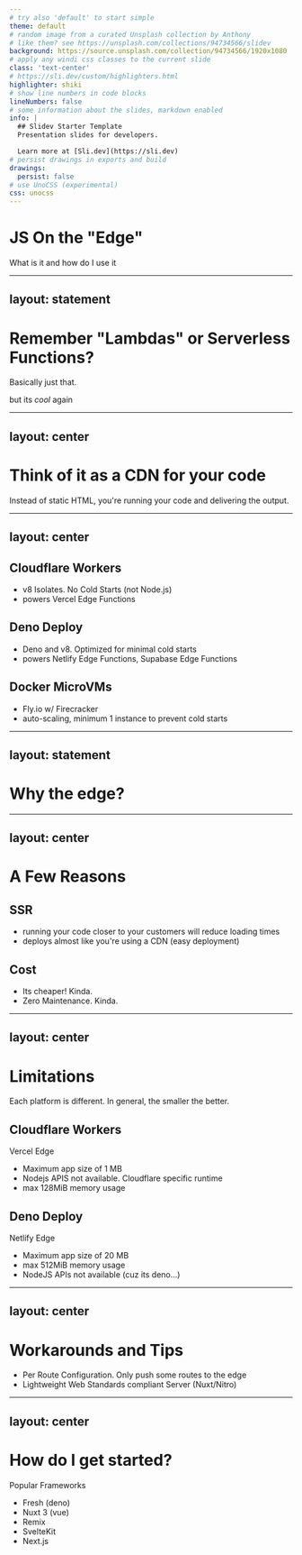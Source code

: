```yaml
---
# try also 'default' to start simple
theme: default
# random image from a curated Unsplash collection by Anthony
# like them? see https://unsplash.com/collections/94734566/slidev
background: https://source.unsplash.com/collection/94734566/1920x1080
# apply any windi css classes to the current slide
class: 'text-center'
# https://sli.dev/custom/highlighters.html
highlighter: shiki
# show line numbers in code blocks
lineNumbers: false
# some information about the slides, markdown enabled
info: |
  ## Slidev Starter Template
  Presentation slides for developers.

  Learn more at [Sli.dev](https://sli.dev)
# persist drawings in exports and build
drawings:
  persist: false
# use UnoCSS (experimental)
css: unocss
---
```


# JS On the "Edge"
What is it and how do I use it

<!--
The last comment block of each slide will be treated as slide notes. It will be visible and editable in Presenter Mode along with the slide. [Read more in the docs](https://sli.dev/guide/syntax.html#notes)
-->

---
layout: statement
---
# Remember "Lambdas" or Serverless Functions?
Basically just that.

but its *cool* again
<!-- you're running code on someone else's computer, but they're gonna bill you on how long your code takes to run.
But they're just down the street from your customers! -->

---
layout: center
---
# Think of it as a CDN for your code
Instead of static HTML, you're running your code and delivering the output.

---
layout: center
---

## Cloudflare Workers
- v8 Isolates. No Cold Starts (not Node.js)
- powers Vercel Edge Functions
## Deno Deploy
- Deno and v8. Optimized for minimal cold starts
- powers Netlify Edge Functions, Supabase Edge Functions

## Docker MicroVMs
- Fly.io w/ Firecracker
- auto-scaling, minimum 1 instance to prevent cold starts

---
layout: statement
---
# Why the edge?

---
layout: center
---

# A Few Reasons
## SSR
- running your code closer to your customers will reduce loading times
- deploys almost like you're using a CDN (easy deployment)
## Cost
- Its cheaper! Kinda.
- Zero Maintenance. Kinda.

<!-- If your app works fine on a few ec2 instances then it may not be cheaper. But if you have customers
all over the world, then this might be good. There's even SQLite on the edge with Fly.io and lightstream, which  is
basically a sqlite database replicated across various S3 buckets -->

---
layout: center
---
# Limitations
Each platform is different. In general, the smaller the better.
## Cloudflare Workers
Vercel Edge
- Maximum app size of 1 MB
- Nodejs APIS not available. Cloudflare specific runtime
- max 128MiB memory usage
## Deno Deploy
Netlify Edge
- Maximum app size of 20 MB
- max 512MiB memory usage
- NodeJS APIs not available (cuz its deno...)
---
layout: center
---

# Workarounds and Tips
- Per Route Configuration. Only push some routes to the edge
- Lightweight Web Standards compliant Server (Nuxt/Nitro)

---
layout: center
---
# How do I get started?
Popular Frameworks
- Fresh (deno)
- Nuxt 3 (vue)
- Remix
- SvelteKit
- Next.js